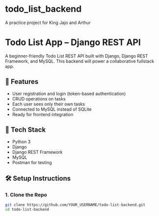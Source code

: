 # todo_list_backend
A practice project for King Jajo and Arthur

# Todo List App – Django REST API

A beginner-friendly Todo List REST API built with Django, Django REST Framework, and MySQL. This backend will power a collaborative fullstack app.

## 🚀 Features

- User registration and login (token-based authentication)
- CRUD operations on tasks
- Each user sees only their own tasks
- Connected to MySQL instead of SQLite
- Ready for frontend integration

## 🔧 Tech Stack

- Python 3
- Django
- Django REST Framework
- MySQL
- Postman for testing

## 🛠️ Setup Instructions

### 1. Clone the Repo

```bash
git clone https://github.com/YOUR_USERNAME/todo-list-backend.git
cd todo-list-backend

